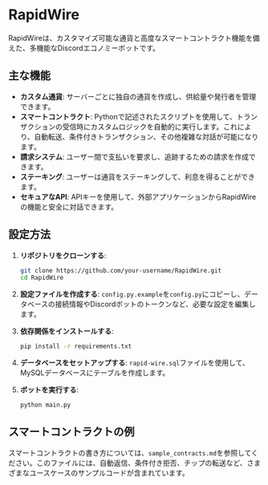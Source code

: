 # RapidWire

RapidWireは、カスタマイズ可能な通貨と高度なスマートコントラクト機能を備えた、多機能なDiscordエコノミーボットです。

## 主な機能

*   **カスタム通貨**: サーバーごとに独自の通貨を作成し、供給量や発行者を管理できます。
*   **スマートコントラクト**: Pythonで記述されたスクリプトを使用して、トランザクションの受信時にカスタムロジックを自動的に実行します。これにより、自動転送、条件付きトランザクション、その他複雑な対話が可能になります。
*   **請求システム**: ユーザー間で支払いを要求し、追跡するための請求を作成できます。
*   **ステーキング**: ユーザーは通貨をステーキングして、利息を得ることができます。
*   **セキュアなAPI**: APIキーを使用して、外部アプリケーションからRapidWireの機能と安全に対話できます。

## 設定方法

1.  **リポジトリをクローンする**:
    ```bash
    git clone https://github.com/your-username/RapidWire.git
    cd RapidWire
    ```

2.  **設定ファイルを作成する**:
    `config.py.example`を`config.py`にコピーし、データベースの接続情報やDiscordボットのトークンなど、必要な設定を編集します。

3.  **依存関係をインストールする**:
    ```bash
    pip install -r requirements.txt
    ```

4.  **データベースをセットアップする**:
    `rapid-wire.sql`ファイルを使用して、MySQLデータベースにテーブルを作成します。

5.  **ボットを実行する**:
    ```bash
    python main.py
    ```

## スマートコントラクトの例

スマートコントラクトの書き方については、`sample_contracts.md`を参照してください。このファイルには、自動返信、条件付き拒否、チップの転送など、さまざまなユースケースのサンプルコードが含まれています。
